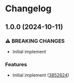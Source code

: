 # Changelog

## 1.0.0 (2024-10-11)


### ⚠ BREAKING CHANGES

* Initial implement

### Features

* Initial implement ([3852624](https://github.com/ookkoouu/action-yml/commit/3852624cf2c7e27467a44130676cd200f4896781))
